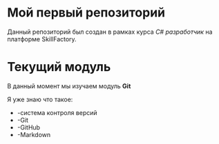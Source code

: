 # Мой первый репозиторий

Данный репозиторий был создан в рамках курса *C# разработчик* на платформе SkillFactory.

# Текущий модуль
В данный момент мы изучаем модуль **Git**

Я уже знаю что такое:
* -система контроля версий
* -Git
* -GitHub
* -Markdown
